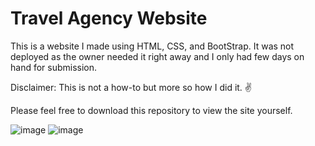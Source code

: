 # Travel Agency Website
This is a website I made using HTML, CSS, and BootStrap. It was not deployed as the owner needed it right away and I only had few days on hand for submission. 

Disclaimer: This is not a how-to but more so how I did it. :v:

Please feel free to download this repository to view the site yourself.

![image](https://github.com/user-attachments/assets/dbced526-6187-451e-84fe-526f30382894)
![image](https://github.com/user-attachments/assets/27ea1f47-6702-4c11-b896-39d57f83beb1)
